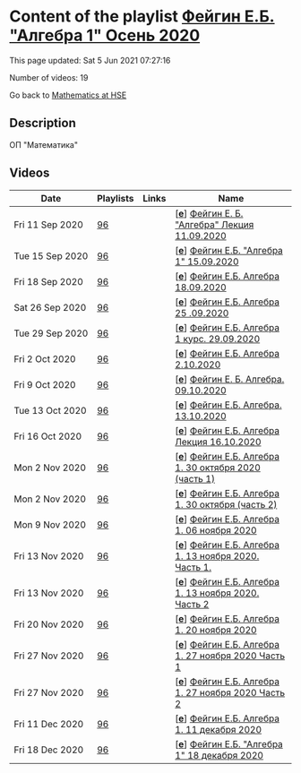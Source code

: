 # Content of the playlist [Фейгин Е.Б. "Алгебра 1" Осень 2020](https://youtube.com/playlist?list=PLq3E5oubNNoCCZXQrBFpKwXefxDrXNDUP)

This page updated: Sat 5 Jun 2021 07:27:16

Number of videos: 19

Go back to [Mathematics at HSE](./README.md)

## Description

ОП "Математика"

## Videos

|Date|Playlists|Links|Name|
|---|---|---|---|
| Fri&nbsp;11&nbsp;Sep&nbsp;2020 | [96](./playlists/96.md "Фейгин Е.Б. \"Алгебра 1\" Осень 2020") |  | [[**e**](https://studio.youtube.com/video/LfLNTqcqlHo/edit)] [Фейгин Е. Б.  "Алгебра" Лекция 11.09.2020](https://youtube.com/watch?v=LfLNTqcqlHo&list=PLq3E5oubNNoCCZXQrBFpKwXefxDrXNDUP "Алгебра (Бакалавриат; Факультет математики; 1-й курс, 1-4 модуль)") |
| Tue&nbsp;15&nbsp;Sep&nbsp;2020 | [96](./playlists/96.md "Фейгин Е.Б. \"Алгебра 1\" Осень 2020") |  | [[**e**](https://studio.youtube.com/video/6S4DW-i5dyI/edit)] [Фейгин Е.Б. "Алгебра 1" 15.09.2020](https://youtube.com/watch?v=6S4DW-i5dyI&list=PLq3E5oubNNoCCZXQrBFpKwXefxDrXNDUP "") |
| Fri&nbsp;18&nbsp;Sep&nbsp;2020 | [96](./playlists/96.md "Фейгин Е.Б. \"Алгебра 1\" Осень 2020") |  | [[**e**](https://studio.youtube.com/video/wCzedc9Q3XI/edit)] [Фейгин Е.Б.  Алгебра 18.09.2020](https://youtube.com/watch?v=wCzedc9Q3XI&list=PLq3E5oubNNoCCZXQrBFpKwXefxDrXNDUP "") |
| Sat&nbsp;26&nbsp;Sep&nbsp;2020 | [96](./playlists/96.md "Фейгин Е.Б. \"Алгебра 1\" Осень 2020") |  | [[**e**](https://studio.youtube.com/video/jqaw2yLVkUw/edit)] [Фейгин Е.Б.  Алгебра 25 .09.2020](https://youtube.com/watch?v=jqaw2yLVkUw&list=PLq3E5oubNNoCCZXQrBFpKwXefxDrXNDUP "Алгебра Курс обязательный (Математика) Факультет математики 1-й курс, 1-4 модуль Фейгин Евгений Борисович") |
| Tue&nbsp;29&nbsp;Sep&nbsp;2020 | [96](./playlists/96.md "Фейгин Е.Б. \"Алгебра 1\" Осень 2020") |  | [[**e**](https://studio.youtube.com/video/K_8AxyhBmiI/edit)] [Фейгин Е.Б. Алгебра 1 курс. 29.09.2020](https://youtube.com/watch?v=K_8AxyhBmiI&list=PLq3E5oubNNoCCZXQrBFpKwXefxDrXNDUP "") |
| Fri&nbsp;2&nbsp;Oct&nbsp;2020 | [96](./playlists/96.md "Фейгин Е.Б. \"Алгебра 1\" Осень 2020") |  | [[**e**](https://studio.youtube.com/video/8JbIX9I8t9M/edit)] [Фейгин Е.Б. Алгебра 2.10.2020](https://youtube.com/watch?v=8JbIX9I8t9M&list=PLq3E5oubNNoCCZXQrBFpKwXefxDrXNDUP "Алгебра Курс обязательный (Математика) Факультет математики 1-й курс, 1-4 модуль Фейгин Евгений Борисович") |
| Fri&nbsp;9&nbsp;Oct&nbsp;2020 | [96](./playlists/96.md "Фейгин Е.Б. \"Алгебра 1\" Осень 2020") |  | [[**e**](https://studio.youtube.com/video/GXulZ0XdYdk/edit)] [Фейгин Е. Б.  Алгебра. 09.10.2020](https://youtube.com/watch?v=GXulZ0XdYdk&list=PLq3E5oubNNoCCZXQrBFpKwXefxDrXNDUP "БАКАЛАВРИАТ 2020 Алгебра Курс обязательный (Математика) Факультет математики 1-й курс, 1-4 модуль Фейгин Евгений Борисович") |
| Tue&nbsp;13&nbsp;Oct&nbsp;2020 | [96](./playlists/96.md "Фейгин Е.Б. \"Алгебра 1\" Осень 2020") |  | [[**e**](https://studio.youtube.com/video/wje73r9exIA/edit)] [Фейгин Е.Б.  Алгебра. 13.10.2020](https://youtube.com/watch?v=wje73r9exIA&list=PLq3E5oubNNoCCZXQrBFpKwXefxDrXNDUP "БАКАЛАВРИАТ 2020 Алгебра Курс обязательный (Математика) Факультет математики 1-й курс, 1-4 модуль Фейгин Евгений Борисович") |
| Fri&nbsp;16&nbsp;Oct&nbsp;2020 | [96](./playlists/96.md "Фейгин Е.Б. \"Алгебра 1\" Осень 2020") |  | [[**e**](https://studio.youtube.com/video/bc-bNz51i_Y/edit)] [Фейгин Е.Б.  Алгебра Лекция 16.10.2020](https://youtube.com/watch?v=bc-bNz51i_Y&list=PLq3E5oubNNoCCZXQrBFpKwXefxDrXNDUP "БАКАЛАВРИАТ 2020 Алгебра Курс обязательный (Математика) Факультет математики 1-й курс, 1 модуль Фейгин Евгений Борисович") |
| Mon&nbsp;2&nbsp;Nov&nbsp;2020 | [96](./playlists/96.md "Фейгин Е.Б. \"Алгебра 1\" Осень 2020") |  | [[**e**](https://studio.youtube.com/video/SWPnlqNb65A/edit)] [Фейгин Е.Б. Алгебра 1.  30 октября 2020 (часть 1)](https://youtube.com/watch?v=SWPnlqNb65A&list=PLq3E5oubNNoCCZXQrBFpKwXefxDrXNDUP "1 часть лекции ( из 2х частей)") |
| Mon&nbsp;2&nbsp;Nov&nbsp;2020 | [96](./playlists/96.md "Фейгин Е.Б. \"Алгебра 1\" Осень 2020") |  | [[**e**](https://studio.youtube.com/video/SwefKY9l_XQ/edit)] [Фейгин Е.Б. Алгебра 1.  30 октября (часть 2)](https://youtube.com/watch?v=SwefKY9l_XQ&list=PLq3E5oubNNoCCZXQrBFpKwXefxDrXNDUP "2 часть лекции (из 2х частей)") |
| Mon&nbsp;9&nbsp;Nov&nbsp;2020 | [96](./playlists/96.md "Фейгин Е.Б. \"Алгебра 1\" Осень 2020") |  | [[**e**](https://studio.youtube.com/video/t0FVmIQY2Js/edit)] [Фейгин Е.Б. Алгебра 1.   06 ноября 2020](https://youtube.com/watch?v=t0FVmIQY2Js&list=PLq3E5oubNNoCCZXQrBFpKwXefxDrXNDUP "12ая  лекция") |
| Fri&nbsp;13&nbsp;Nov&nbsp;2020 | [96](./playlists/96.md "Фейгин Е.Б. \"Алгебра 1\" Осень 2020") |  | [[**e**](https://studio.youtube.com/video/F0c5hiBf8ag/edit)] [Фейгин Е.Б.  Алгебра 1.   13 ноября 2020. Часть 1.](https://youtube.com/watch?v=F0c5hiBf8ag&list=PLq3E5oubNNoCCZXQrBFpKwXefxDrXNDUP "Лекция Часть 1.") |
| Fri&nbsp;13&nbsp;Nov&nbsp;2020 | [96](./playlists/96.md "Фейгин Е.Б. \"Алгебра 1\" Осень 2020") |  | [[**e**](https://studio.youtube.com/video/09Y78JJsaJI/edit)] [Фейгин Е.Б. Алгебра 1. 13 ноября 2020. Часть 2](https://youtube.com/watch?v=09Y78JJsaJI&list=PLq3E5oubNNoCCZXQrBFpKwXefxDrXNDUP "Лекция Часть 2") |
| Fri&nbsp;20&nbsp;Nov&nbsp;2020 | [96](./playlists/96.md "Фейгин Е.Б. \"Алгебра 1\" Осень 2020") |  | [[**e**](https://studio.youtube.com/video/W2CEez2p2xY/edit)] [Фейгин Е.Б. Алгебра 1. 20 ноября 2020](https://youtube.com/watch?v=W2CEez2p2xY&list=PLq3E5oubNNoCCZXQrBFpKwXefxDrXNDUP "") |
| Fri&nbsp;27&nbsp;Nov&nbsp;2020 | [96](./playlists/96.md "Фейгин Е.Б. \"Алгебра 1\" Осень 2020") |  | [[**e**](https://studio.youtube.com/video/W9vaM6ExMwY/edit)] [Фейгин Е.Б. Алгебра 1. 27 ноября 2020  Часть 1](https://youtube.com/watch?v=W9vaM6ExMwY&list=PLq3E5oubNNoCCZXQrBFpKwXefxDrXNDUP "Часть 1 лекции") |
| Fri&nbsp;27&nbsp;Nov&nbsp;2020 | [96](./playlists/96.md "Фейгин Е.Б. \"Алгебра 1\" Осень 2020") |  | [[**e**](https://studio.youtube.com/video/pNBC108yjog/edit)] [Фейгин Е.Б. Алгебра 1. 27 ноября 2020 Часть 2](https://youtube.com/watch?v=pNBC108yjog&list=PLq3E5oubNNoCCZXQrBFpKwXefxDrXNDUP "") |
| Fri&nbsp;11&nbsp;Dec&nbsp;2020 | [96](./playlists/96.md "Фейгин Е.Б. \"Алгебра 1\" Осень 2020") |  | [[**e**](https://studio.youtube.com/video/ds3Yfm3pFPY/edit)] [Фейгин Е.Б. Алгебра 1.  11 декабря 2020](https://youtube.com/watch?v=ds3Yfm3pFPY&list=PLq3E5oubNNoCCZXQrBFpKwXefxDrXNDUP "Лекция") |
| Fri&nbsp;18&nbsp;Dec&nbsp;2020 | [96](./playlists/96.md "Фейгин Е.Б. \"Алгебра 1\" Осень 2020") |  | [[**e**](https://studio.youtube.com/video/3nn0hrmeoog/edit)] [Фейгин Е.Б. "Алгебра 1" 18 декабря 2020](https://youtube.com/watch?v=3nn0hrmeoog&list=PLq3E5oubNNoCCZXQrBFpKwXefxDrXNDUP "") |

